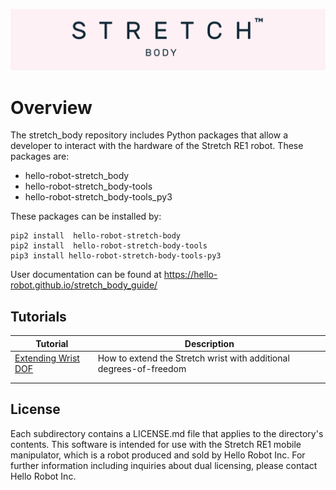 ![](./images/banner.png)

# Overview

The stretch_body repository includes Python packages that allow a developer to interact with the hardware of the Stretch RE1 robot. These packages are:
 * hello-robot-stretch_body
 * hello-robot-stretch_body-tools
 * hello-robot-stretch_body-tools_py3

These packages can be installed by:

```
pip2 install  hello-robot-stretch-body
pip2 install  hello-robot-stretch-body-tools
pip3 install hello-robot-stretch-body-tools-py3
```

User documentation can be found at https://hello-robot.github.io/stretch_body_guide/

## Tutorials

| Tutorial                                               | Description                                                  |
| ------------------------------------------------------ | ------------------------------------------------------------ |
| [Extending Wrist DOF](./extending_wrist_dof/README.md) | How to extend the Stretch wrist with additional degrees-of-freedom |
|                                                        |                                                              |
|                                                        |                                                              |

## License

Each subdirectory contains a LICENSE.md file that applies to the directory's contents. This software is intended for use with the Stretch RE1 mobile manipulator, which is a robot produced and sold by Hello Robot Inc. For further information including inquiries about dual licensing, please contact Hello Robot Inc.
